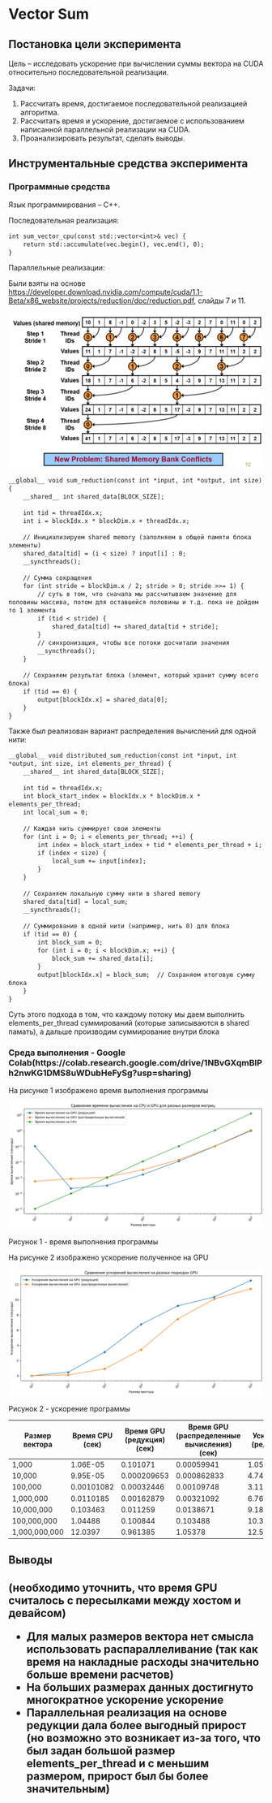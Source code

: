 <h1>Vector Sum</h1>
<h2>Постановка цели эксперимента</h2>

Цель – исследовать ускорение при вычислении суммы вектора на CUDA относительно последовательной реализации.

Задачи:
1.	Рассчитать время, достигаемое последовательной реализацией алгоритма.
2.	Рассчитать время и ускорение, достигаемое с использованием написанной параллельной реализации на CUDA.
3.	Проанализировать результат, сделать выводы.

<h2>Инструментальные средства эксперимента</h2>
<h3>Программные средства</h3>
Язык программирования – C++. 

Последовательная реализация:

```
int sum_vector_cpu(const std::vector<int>& vec) {
    return std::accumulate(vec.begin(), vec.end(), 0);
}
```

Параллельные реализации:

Были взяты на основе https://developer.download.nvidia.com/compute/cuda/1.1-Beta/x86_website/projects/reduction/doc/reduction.pdf, слайды 7 и 11.

![alt text](./image/image-2.png)

```
__global__ void sum_reduction(const int *input, int *output, int size) {
    __shared__ int shared_data[BLOCK_SIZE];

    int tid = threadIdx.x;
    int i = blockIdx.x * blockDim.x + threadIdx.x;

    // Инициализируем shared memory (заполняем в общей памяти блока элементы)
    shared_data[tid] = (i < size) ? input[i] : 0;
    __syncthreads();

    // Сумма сокращения
    for (int stride = blockDim.x / 2; stride > 0; stride >>= 1) {
        // суть в том, что сначала мы рассчитываем значение для половины массива, потом для оставшейся половины и т.д. пока не дойдем то 1 элемента
        if (tid < stride) {
            shared_data[tid] += shared_data[tid + stride];
        }
        // синхронизация, чтобы все потоки досчитали значения
        __syncthreads();
    }

    // Сохраняем результат блока (элемент, который хранит сумму всего блока)
    if (tid == 0) {
        output[blockIdx.x] = shared_data[0];
    }
}
```


Также был реализован вариант распределения вычислений для одной нити:


```
__global__ void distributed_sum_reduction(const int *input, int *output, int size, int elements_per_thread) {
    __shared__ int shared_data[BLOCK_SIZE];

    int tid = threadIdx.x;
    int block_start_index = blockIdx.x * blockDim.x * elements_per_thread;
    int local_sum = 0;

    // Каждая нить суммирует свои элементы
    for (int i = 0; i < elements_per_thread; ++i) {
        int index = block_start_index + tid * elements_per_thread + i;
        if (index < size) {
            local_sum += input[index];
        }
    }

    // Сохраняем локальную сумму нити в shared memory
    shared_data[tid] = local_sum;
    __syncthreads();

    // Суммирование в одной нити (например, нить 0) для блока
    if (tid == 0) {
        int block_sum = 0;
        for (int i = 0; i < blockDim.x; ++i) {
            block_sum += shared_data[i];
        }
        output[blockIdx.x] = block_sum;  // Сохраняем итоговую сумму блока
    }
}
```

Суть этого подхода в том, что каждому потоку мы даем выполнить elements_per_thread суммирований (которые записываются в shared памать), а дальше производим суммирование внутри блока

<h3>Среда выполнения - Google Colab(https://colab.research.google.com/drive/1NBvGXqmBlPh2nwKG1DMS8uWDubHeFySg?usp=sharing)</h3>

На рисунке 1 изображено время выполнения программы

![alt text](./image/image.png)

Рисунок 1 - время выполнения программы

На рисунке 2 изображено ускорение полученное на GPU

![alt text](./image/image-1.png)

Рисунок 2 - ускорение программы


| Размер вектора | Время CPU (сек) | Время GPU (редукция) (сек) | Время GPU (распределенные вычисления) (сек) | Ускорение (редукция) | Ускорение (распределенные вычисления) |
|----------------|-----------------|----------------------------|---------------------------------------------|-----------------------|----------------------------------------|
| 1,000          | 1.06E-05        | 0.101071                   | 0.00059941                                 | 1.05E-04              | 1.77E-02                               |
| 10,000         | 9.95E-05        | 0.000209653                | 0.000862833                                | 4.74E-01              | 1.15E-01                               |
| 100,000        | 0.00101082      | 0.00032446                 | 0.00109748                                 | 3.115391728           | 0.9210372854                           |
| 1,000,000      | 0.0110185       | 0.00162879                 | 0.00321092                                 | 6.764837702           | 3.431571014                            |
| 10,000,000     | 0.103463        | 0.011259                   | 0.0138671                                  | 9.189359623           | 7.461040881                            |
| 100,000,000    | 1.04488         | 0.100844                   | 0.103488                                   | 10.3613502            | 10.09662956                            |
| 1,000,000,000  | 12.0397         | 0.961385                   | 1.05378                                    | 12.52328672           | 11.42525005                            |

<h2> Выводы <h2>

(необходимо уточнить, что время GPU считалось с пересылками между хостом и девайсом)

- Для малых размеров вектора нет смысла использовать распараллеливание (так как время на накладные расходы значительно больше времени расчетов)
- На больших размерах данных достигнуто многократное ускорение ускорение 
- Параллельная реализация на основе редукции дала более выгодный прирост (но возможно это возникает из-за того, что был задан большой размер elements_per_thread и с меньшим размером, прирост был бы более значительным)